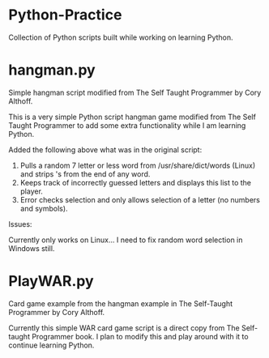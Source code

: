 # Python-Practice
Collection of Python scripts built while working on learning Python.

# hangman.py
Simple hangman script modified from The Self Taught Programmer by Cory Althoff.

This is a very simple Python script hangman game modified from The Self Taught Programmer to add some extra functionality while I am learning Python.

Added the following above what was in the original script:

1) Pulls a random 7 letter or less word from /usr/share/dict/words (Linux) and strips 's from the end of any word.
2) Keeps track of incorrectly guessed letters and displays this list to the player.
3) Error checks selection and only allows selection of a letter (no numbers and symbols).

Issues:

Currently only works on Linux... I need to fix random word selection in Windows still.

# PlayWAR.py
Card game example from the hangman example in The Self-Taught Programmer by Cory Althoff.

Currently this simple WAR card game script is a direct copy from The Self-taught Programmer book. I plan to modify this and play around with it to continue learning Python.
